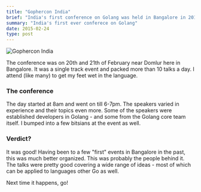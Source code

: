 ```yaml
---
title: "Gophercon India"
brief: "India's first conference on Golang was held in Bangalore in 2015."
summary: "India's first ever conferece on Golang"
date: 2015-02-24
type: post
---
```


![Gophercon India](/images/logo-gophercon.png)

The conference was on 20th and 21th of February near Domlur here in Bangalore. It was a single track event and packed more than 10 talks a day. I attend (like many) to get my feet wet in the language.

### The conference
The day started at 8am and went on till 6-7pm. The speakers varied in experience and their topics even more. Some of the speakers were established developers in Golang - and some from the Golang core team itself. I bumped into a few bitsians at the event as well.

### Verdict?
It was good! Having been to a few "first" events in Bangalore in the past, this was much better organized. This was probably the people behind it. The talks were pretty good covering a wide range of ideas - most of which can be applied to languages other Go as well.

Next time it happens, go!
